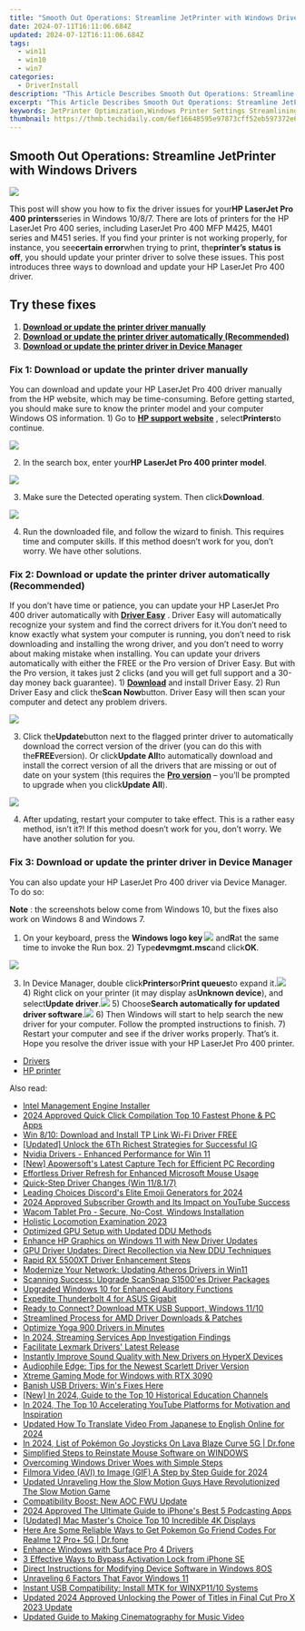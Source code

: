 ```yaml
---
title: "Smooth Out Operations: Streamline JetPrinter with Windows Drivers"
date: 2024-07-11T16:11:06.684Z
updated: 2024-07-12T16:11:06.684Z
tags:
  - win11
  - win10
  - win7
categories:
  - DriverInstall
description: "This Article Describes Smooth Out Operations: Streamline JetPrinter with Windows Drivers"
excerpt: "This Article Describes Smooth Out Operations: Streamline JetPrinter with Windows Drivers"
keywords: JetPrinter Optimization,Windows Printer Settings Streamlining,Efficient Print Operations with Windows,Windows Drivers for JetPrinters,Jet Printer Windows Compatibility Guide,Windows JetPrinter Integration Tips,Enhance Windows Printing Experience
thumbnail: https://thmb.techidaily.com/6ef16648595e97873cff52eb597372e60de93b0601596509e90390a2a00c63c2.jpg
---
```


## Smooth Out Operations: Streamline JetPrinter with Windows Drivers

![](https://images.drivereasy.com/wp-content/uploads/2018/06/img_5b110f397ccc9.png)

This post will show you how to fix the driver issues for your**HP LaserJet Pro 400** **printers**series in Windows 10/8/7\. There are lots of printers for the HP LaserJet Pro 400 series, including LaserJet Pro 400 MFP M425, M401 series and M451 series. If you find your printer is not working properly, for instance, you see**certain error**when trying to print, the**printer’s status is off**, you should update your printer driver to solve these issues. This post introduces three ways to download and update your HP LaserJet Pro 400 driver.

## Try these fixes

1. [**Download or update the printer driver manually**](#Fix1)
2. **[Download or update the printer driver automatically (Recommended)](#Fix2)**
3. **[Download or update the printer driver in Device Manager](#Fix3)**

### Fix 1: Download or update the printer driver manually

You can download and update your HP LaserJet Pro 400 driver manually from the HP website, which may be time-consuming. Before getting started, you should make sure to know the printer model and your computer Windows OS information. 1) Go to **[HP support website](https://support.hp.com/drivers/)** , select**Printers**to continue.

![](https://images.drivereasy.com/wp-content/uploads/2018/06/img_5b11087268976.jpg)

2) In the search box, enter your**HP LaserJet Pro 400 printer** **model**.

![](https://images.drivereasy.com/wp-content/uploads/2018/06/img_5b1108ed348bf.png)

3) Make sure the Detected operating system. Then click**Download**.

![](https://images.drivereasy.com/wp-content/uploads/2018/06/img_5b1108cf6f292.jpg)

4) Run the downloaded file, and follow the wizard to finish. This requires time and computer skills. If this method doesn’t work for you, don’t worry. We have other solutions.

### Fix 2: Download or update the printer driver automatically (Recommended)

If you don’t have time or patience, you can update your HP LaserJet Pro 400 driver automatically with **[Driver Easy](https://tools.techidaily.com/drivereasy/download/)** . Driver Easy will automatically recognize your system and find the correct drivers for it.You don’t need to know exactly what system your computer is running, you don’t need to risk downloading and installing the wrong driver, and you don’t need to worry about making mistake when installing. You can update your drivers automatically with either the FREE or the Pro version of Driver Easy. But with the Pro version, it takes just 2 clicks (and you will get full support and a 30-day money back guarantee). 1) **[Download](https://tools.techidaily.com/drivereasy/download/)** and install Driver Easy. 2) Run Driver Easy and click the**Scan Now**button. Driver Easy will then scan your computer and detect any problem drivers.

![](https://images.drivereasy.com/wp-content/uploads/2018/06/img_5b11094416ece.jpg)

3) Click the**Update**button next to the flagged printer driver to automatically download the correct version of the driver (you can do this with the**FREE**version). Or click**Update All**to automatically download and install the correct version of all the drivers that are missing or out of date on your system (this requires the **[Pro version](https://tools.techidaily.com/drivereasy/download/)** – you’ll be prompted to upgrade when you click**Update All**).

![](https://images.drivereasy.com/wp-content/uploads/2018/06/img_5b110bddc4075.jpg)

4) After updating, restart your computer to take effect. This is a rather easy method, isn’t it?! If this method doesn’t work for you, don’t worry. We have another solution for you.

### Fix 3: Download or update the printer driver in Device Manager

You can also update your HP LaserJet Pro 400 driver via Device Manager. To do so:

**Note** : the screenshots below come from Windows 10, but the fixes also work on Windows 8 and Windows 7.

1) On your keyboard, press the **Windows logo key ![](https://images.drivereasy.com/wp-content/uploads/2017/09/img_59b0b16974940.png)** and**R**at the same time to invoke the Run box. 2) Type**devmgmt.msc**and click**OK**.

![](https://images.drivereasy.com/wp-content/uploads/2018/06/img_5b110c6e575f0.jpg)

3) In Device Manager, double click**Printers**or**Print queues**to expand it.![](https://images.drivereasy.com/wp-content/uploads/2018/05/img_5af26e71b4a11.png) 4) Right click on your printer (it may display as**Unknown device**), and select**Update driver**.![](https://images.drivereasy.com/wp-content/uploads/2018/05/img_5af26ed419e84.png) 5) Choose**Search automatically for updated driver software**.![](https://images.drivereasy.com/wp-content/uploads/2018/05/img_5af26efde74b2.png) 6) Then Windows will start to help search the new driver for your computer. Follow the prompted instructions to finish. 7) Restart your computer and see if the driver works properly. That’s it. Hope you resolve the driver issue with your HP LaserJet Pro 400 printer.

* [Drivers](https://tools.techidaily.com/drivereasy/download/)
* [HP printer](https://tools.techidaily.com/drivereasy/download/)

<ins class="adsbygoogle"
     style="display:block"
     data-ad-format="autorelaxed"
     data-ad-client="ca-pub-7571918770474297"
     data-ad-slot="1223367746"></ins>



<ins class="adsbygoogle"
     style="display:block"
     data-ad-client="ca-pub-7571918770474297"
     data-ad-slot="8358498916"
     data-ad-format="auto"
     data-full-width-responsive="true"></ins>



<span class="atpl-alsoreadstyle">Also read:</span>
<div><ul>
<li><a href="https://driver-install.techidaily.com/intel-management-engine-installer/"><u>Intel Management Engine Installer</u></a></li>
<li><a href="https://fox-glue.techidaily.com/2024-approved-quick-click-compilation-top-10-fastest-phone-and-pc-apps/"><u>2024 Approved  Quick Click Compilation  Top 10 Fastest Phone & PC Apps</u></a></li>
<li><a href="https://driver-install.techidaily.com/win-810-download-and-install-tp-link-wi-fi-driver-free/"><u>Win 8/10: Download and Install TP Link Wi-Fi Driver FREE</u></a></li>
<li><a href="https://instagram-clips.techidaily.com/updated-unlock-the-6th-richest-strategies-for-successful-ig/"><u>[Updated] Unlock the 6Th Richest Strategies for Successful IG</u></a></li>
<li><a href="https://driver-install.techidaily.com/nvidia-drivers-enhanced-performance-for-win-11/"><u>Nvidia Drivers - Enhanced Performance for Win 11</u></a></li>
<li><a href="https://remote-screen-capture.techidaily.com/new-apowersofts-latest-capture-tech-for-efficient-pc-recording/"><u>[New] Apowersoft's Latest Capture Tech for Efficient PC Recording</u></a></li>
<li><a href="https://driver-install.techidaily.com/effortless-driver-refresh-for-enhanced-microsoft-mouse-usage/"><u>Effortless Driver Refresh for Enhanced Microsoft Mouse Usage</u></a></li>
<li><a href="https://driver-install.techidaily.com/quick-step-driver-changes-win-11817/"><u>Quick-Step Driver Changes (Win 11/8.1/7)</u></a></li>
<li><a href="https://discord-videos.techidaily.com/leading-choices-discords-elite-emoji-generators-for-2024/"><u>Leading Choices  Discord's Elite Emoji Generators for 2024</u></a></li>
<li><a href="https://youtube-stream.techidaily.com/2024-approved-subscriber-growth-and-its-impact-on-youtube-success/"><u>2024 Approved  Subscriber Growth and Its Impact on YouTube Success</u></a></li>
<li><a href="https://driver-install.techidaily.com/wacom-tablet-pro-secure-no-cost-windows-installation/"><u>Wacom Tablet Pro - Secure, No-Cost, Windows Installation</u></a></li>
<li><a href="https://fox-blue.techidaily.com/holistic-locomotion-examination-2023/"><u>Holistic Locomotion Examination 2023</u></a></li>
<li><a href="https://driver-install.techidaily.com/optimized-gpu-setup-with-updated-ddu-methods/"><u>Optimized GPU Setup with Updated DDU Methods</u></a></li>
<li><a href="https://driver-install.techidaily.com/enhance-hp-graphics-on-windows-11-with-new-driver-updates/"><u>Enhance HP Graphics on Windows 11 with New Driver Updates</u></a></li>
<li><a href="https://driver-install.techidaily.com/gpu-driver-updates-direct-recollection-via-new-ddu-techniques/"><u>GPU Driver Updates: Direct Recollection via New DDU Techniques</u></a></li>
<li><a href="https://driver-install.techidaily.com/rapid-rx-5500xt-driver-enhancement-steps/"><u>Rapid RX 5500XT Driver Enhancement Steps</u></a></li>
<li><a href="https://driver-install.techidaily.com/modernize-your-network-updating-atheros-drivers-in-win11/"><u>Modernize Your Network: Updating Atheros Drivers in Win11</u></a></li>
<li><a href="https://driver-install.techidaily.com/scanning-success-upgrade-scansnap-s1500es-driver-packages/"><u>Scanning Success: Upgrade ScanSnap S1500'es Driver Packages</u></a></li>
<li><a href="https://driver-install.techidaily.com/upgraded-windows-10-for-enhanced-auditory-functions/"><u>Upgraded Windows 10 for Enhanced Auditory Functions</u></a></li>
<li><a href="https://driver-install.techidaily.com/expedite-thunderbolt-4-for-asus-gigabit/"><u>Expedite Thunderbolt 4 for ASUS Gigabit</u></a></li>
<li><a href="https://driver-install.techidaily.com/ready-to-connect-download-mtk-usb-support-windows-1110/"><u>Ready to Connect? Download MTK USB Support, Windows 11/10</u></a></li>
<li><a href="https://driver-install.techidaily.com/streamlined-process-for-amd-driver-downloads-and-patches/"><u>Streamlined Process for AMD Driver Downloads & Patches</u></a></li>
<li><a href="https://driver-install.techidaily.com/optimize-yoga-900-drivers-in-minutes/"><u>Optimize Yoga 900 Drivers in Minutes</u></a></li>
<li><a href="https://some-skills.techidaily.com/in-2024-streaming-services-app-investigation-findings/"><u>In 2024, Streaming Services App Investigation Findings</u></a></li>
<li><a href="https://driver-install.techidaily.com/facilitate-lexmark-drivers-latest-release/"><u>Facilitate Lexmark Drivers' Latest Release</u></a></li>
<li><a href="https://driver-install.techidaily.com/instantly-improve-sound-quality-with-new-drivers-on-hyperx-devices/"><u>Instantly Improve Sound Quality with New Drivers on HyperX Devices</u></a></li>
<li><a href="https://driver-install.techidaily.com/audiophile-edge-tips-for-the-newest-scarlett-driver-version/"><u>Audiophile Edge: Tips for the Newest Scarlett Driver Version</u></a></li>
<li><a href="https://driver-install.techidaily.com/xtreme-gaming-mode-for-windows-with-rtx-3090/"><u>Xtreme Gaming Mode for Windows with RTX 3090</u></a></li>
<li><a href="https://driver-install.techidaily.com/banish-usb-drivers-wins-fixes-here/"><u>Banish USB Drivers: Win's Fixes Here</u></a></li>
<li><a href="https://eaxpv-info.techidaily.com/new-in-2024-guide-to-the-top-10-historical-education-channels/"><u>[New] In 2024, Guide to the Top 10 Historical Education Channels</u></a></li>
<li><a href="https://youtube-stream.techidaily.com/in-2024-the-top-10-accelerating-youtube-platforms-for-motivation-and-inspiration/"><u>In 2024, The Top 10 Accelerating YouTube Platforms for Motivation and Inspiration</u></a></li>
<li><a href="https://ai-video-translation.techidaily.com/updated-how-to-translate-video-from-japanese-to-english-online-for-2024/"><u>Updated How To Translate Video From Japanese to English Online for 2024</u></a></li>
<li><a href="https://android-pokemon-go.techidaily.com/in-2024-list-of-pokemon-go-joysticks-on-lava-blaze-curve-5g-drfone-by-drfone-virtual-android/"><u>In 2024, List of Pokémon Go Joysticks On Lava Blaze Curve 5G | Dr.fone</u></a></li>
<li><a href="https://driver-install.techidaily.com/simplified-steps-to-reinstate-mouse-software-on-windows/"><u>Simplified Steps to Reinstate Mouse Software on WINDOWS</u></a></li>
<li><a href="https://driver-install.techidaily.com/overcoming-windows-driver-woes-with-simple-steps/"><u>Overcoming Windows Driver Woes with Simple Steps</u></a></li>
<li><a href="https://some-knowledge.techidaily.com/filmora-video-avi-to-image-gif-a-step-by-step-guide-for-2024/"><u>Filmora Video (AVI) to Image (GIF)  A Step by Step Guide for 2024</u></a></li>
<li><a href="https://ai-video-editing.techidaily.com/updated-unraveling-how-the-slow-motion-guys-have-revolutionized-the-slow-motion-game/"><u>Updated Unraveling How the Slow Motion Guys Have Revolutionized The Slow Motion Game</u></a></li>
<li><a href="https://driver-install.techidaily.com/compatibility-boost-new-aoc-fwu-update/"><u>Compatibility Boost: New AOC FWU Update</u></a></li>
<li><a href="https://some-skills.techidaily.com/2024-approved-the-ultimate-guide-to-iphones-best-5-podcasting-apps/"><u>2024 Approved  The Ultimate Guide to iPhone's Best 5 Podcasting Apps</u></a></li>
<li><a href="https://fox-access.techidaily.com/updated-mac-masters-choice-top-10-incredible-4k-displays/"><u>[Updated] Mac Master's Choice  Top 10 Incredible 4K Displays</u></a></li>
<li><a href="https://pokemon-go-android.techidaily.com/here-are-some-reliable-ways-to-get-pokemon-go-friend-codes-for-realme-12-proplus-5g-drfone-by-drfone-virtual-android/"><u>Here Are Some Reliable Ways to Get Pokemon Go Friend Codes For Realme 12 Pro+ 5G | Dr.fone</u></a></li>
<li><a href="https://driver-install.techidaily.com/enhance-windows-with-surface-pro-4-drivers/"><u>Enhance Windows with Surface Pro 4 Drivers</u></a></li>
<li><a href="https://activate-lock.techidaily.com/3-effective-ways-to-bypass-activation-lock-from-iphone-se-by-drfone-ios/"><u>3 Effective Ways to Bypass Activation Lock from iPhone SE</u></a></li>
<li><a href="https://driver-install.techidaily.com/direct-instructions-for-modifying-device-software-in-windows-8os/"><u>Direct Instructions for Modifying Device Software in Windows 8OS</u></a></li>
<li><a href="https://win11.techidaily.com/unraveling-6-factors-that-favor-windows-11/"><u>Unraveling 6 Factors That Favor Windows 11</u></a></li>
<li><a href="https://driver-install.techidaily.com/instant-usb-compatibility-install-mtk-for-winxp1110-systems/"><u>Instant USB Compatibility: Install MTK for WINXP11/10 Systems</u></a></li>
<li><a href="https://ai-video-apps.techidaily.com/updated-2024-approved-unlocking-the-power-of-titles-in-final-cut-pro-x-2023-update/"><u>Updated 2024 Approved Unlocking the Power of Titles in Final Cut Pro X 2023 Update</u></a></li>
<li><a href="https://ai-editing-video.techidaily.com/updated-guide-to-making-cinematography-for-music-video/"><u>Updated Guide to Making Cinematography for Music Video</u></a></li>
</ul></div>
